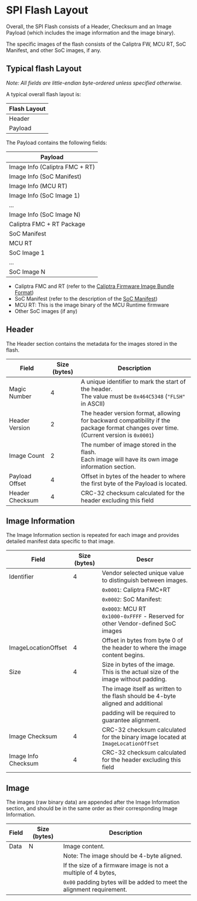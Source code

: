 # SPI Flash Layout

Overall, the SPI Flash consists of a Header, Checksum and an Image Payload (which includes the image information and the image binary).

The specific images of the flash consists of the Caliptra FW, MCU RT, SoC Manifest, and other SoC images, if any.

## Typical flash Layout

*Note: All fields are little-endian byte-ordered unless specified otherwise.*

A typical overall flash layout is:

| Flash Layout |
| ------------ |
| Header       |
| Payload      |

The Payload contains the following fields:

| Payload                        |
| ------------------------------ |
| Image Info (Caliptra FMC + RT) |
| Image Info (SoC Manifest)      |
| Image Info (MCU RT)            |
| Image Info (SoC Image 1)       |
| ...                            |
| Image Info (SoC Image N)       |
| Caliptra FMC + RT Package      |
| SoC Manifest                   |
| MCU RT                         |
| SoC Image 1                    |
| ...                            |
| SoC Image N                    |

* Caliptra FMC and RT (refer to the [Caliptra Firmware Image Bundle Format](https://github.com/chipsalliance/caliptra-sw/blob/main-2.x/rom/dev/README.md#firmware-image-bundle))
* SoC Manifest (refer to the description of the [SoC Manifest](https://github.com/chipsalliance/caliptra-sw/blob/main-2.x/auth-manifest/README.md))
* MCU RT: This is the image binary of the MCU Runtime firmware
* Other SoC images (if any)

## Header

The Header section contains the metadata for the images stored in the flash.

| Field          | Size (bytes) | Description                                                                                                                                |
| -------------- | ------------ | ------------------------------------------------------------------------------------------------------------------------------------------ |
| Magic Number   | 4            | A unique identifier to mark the start of the header.<br />The value must be `0x464C5348` (`"FLSH"` in ASCII)                               |
| Header Version | 2            | The header version format, allowing for backward compatibility if the package format changes over time.<br />(Current version is `0x0001`) |
| Image Count    | 2            | The number of image stored in the flash.<br />Each image will have its own image information section.                                      |
| Payload Offset | 4            | Offset in bytes of the header to where the first byte of the Payload is located.  |
| Header Checksum | 4            | CRC-32 checksum calculated for the header excluding this field  |

## Image Information

The Image Information section is repeated for each image and provides detailed manifest data specific to that image.

| Field               | Size (bytes) | Descr                                                                                  |
| ------------------- | ------------ | -------------------------------------------------------------------------------------- |
| Identifier          | 4            | Vendor selected unique value to distinguish between images.                            |
|                     |              | `0x0001`: Caliptra FMC+RT                                                              |
|                     |              | `0x0002`: SoC Manifest:                                                                |
|                     |              | `0x0003`: MCU RT<br />`0x1000`-`0xFFFF` - Reserved for other Vendor-defined SoC images |
| ImageLocationOffset | 4            | Offset in bytes from byte 0 of the header to where the image content begins.           |
| Size                | 4            | Size in bytes of the image. This is the actual size of the image without padding.      |
|                     |              | The image itself as written to the flash should be 4-byte aligned and additional       |
|                     |              | padding will be required to guarantee alignment.                                       |
| Image Checksum      | 4            | CRC-32 checksum calculated for the binary image located at `ImageLocationOffset` |
| Image Info Checksum | 4            | CRC-32 checksum calculated for the header excluding this field  |

## Image

The images (raw binary data) are appended after the Image Information section, and should be in the same order as their corresponding Image Information.

| Field | Size (bytes) | Description                                                           |
| ----- | ------------ | --------------------------------------------------------------------- |
| Data  | N            | Image content.                                                        |
|       |              | Note: The image should be 4-byte aligned.                             |
|       |              | If the size of a firmware image is not a multiple of 4 bytes,         |
|       |              | `0x00` padding bytes will be added to meet the alignment requirement. |
